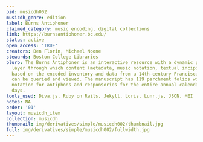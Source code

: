 ```yaml
---
pid: musicdh002
musicdh_genre: edition
label: Burns Antiphoner
claimed_category: music encoding, digital collections
link: https://burnsantiphoner.bc.edu/
status: active
open_access: 'TRUE'
creators: Ben Florin, Michael Noone
stewards: Boston College Libraries
blurb: The Burns Antiphoner is an interactive resource with a dynamic presentation
  layer through which content (metadata, music notation, textual incipits) and multimedia
  based on the encoded inventory and data from a 14th-century Franciscan antiphoner
  can be queried and viewed. The manuscript has 119 parchment folios with text and
  notation for antiphons and responsories for the entire annual calendar of saints’
  days.
tools_used: Diva.js, Ruby on Rails, Jekyll, Loris, Lunr.js, JSON, MEI
notes: NA
order: '01'
layout: musicdh_item
collection: musicdh
thumbnail: img/derivatives/simple/musicdh002/thumbnail.jpg
full: img/derivatives/simple/musicdh002/fullwidth.jpg
---
```

